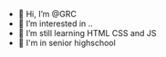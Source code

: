 - 👋 Hi, I’m @GRC
- 👀 I’m interested in ..
- 🌱 I’m still learning HTML CSS and JS
- 🏫 I'm in senior highschool

<!---
GRC27/GRC27 is a ✨ special ✨ repository because its `README.md` (this file) appears on your GitHub profile.
You can click the Preview link to take a look at your changes.
--->
